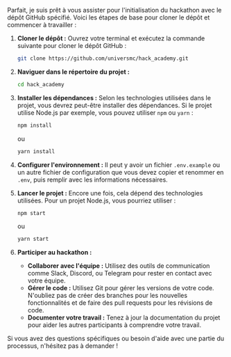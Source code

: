Parfait, je suis prêt à vous assister pour l'initialisation du hackathon avec le dépôt GitHub spécifié. Voici les étapes de base pour cloner le dépôt et commencer à travailler :

1. **Cloner le dépôt :**
   Ouvrez votre terminal et exécutez la commande suivante pour cloner le dépôt GitHub :
   ```bash
   git clone https://github.com/universmc/hack_academy.git
   ```
   
2. **Naviguer dans le répertoire du projet :**
   ```bash
   cd hack_academy
   ```

3. **Installer les dépendances :**
   Selon les technologies utilisées dans le projet, vous devrez peut-être installer des dépendances. Si le projet utilise Node.js par exemple, vous pouvez utiliser `npm` ou `yarn` :
   ```bash
   npm install
   ```
   ou
   ```bash
   yarn install
   ```

4. **Configurer l'environnement :**
   Il peut y avoir un fichier `.env.example` ou un autre fichier de configuration que vous devez copier et renommer en `.env`, puis remplir avec les informations nécessaires.

5. **Lancer le projet :**
   Encore une fois, cela dépend des technologies utilisées. Pour un projet Node.js, vous pourriez utiliser :
   ```bash
   npm start
   ```
   ou
   ```bash
   yarn start
   ```

6. **Participer au hackathon :**
   - **Collaborer avec l'équipe :** Utilisez des outils de communication comme Slack, Discord, ou Telegram pour rester en contact avec votre équipe.
   - **Gérer le code :** Utilisez Git pour gérer les versions de votre code. N'oubliez pas de créer des branches pour les nouvelles fonctionnalités et de faire des pull requests pour les révisions de code.
   - **Documenter votre travail :** Tenez à jour la documentation du projet pour aider les autres participants à comprendre votre travail.

Si vous avez des questions spécifiques ou besoin d'aide avec une partie du processus, n'hésitez pas à demander !